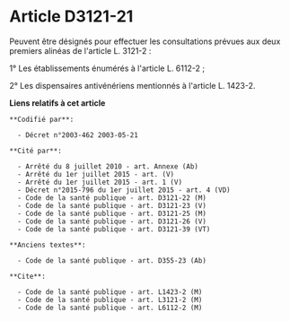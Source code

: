 # Article D3121-21

Peuvent être désignés pour effectuer les consultations prévues aux deux premiers alinéas de l'article L. 3121-2 :

1° Les établissements énumérés à l'article L. 6112-2 ;

2° Les dispensaires antivénériens mentionnés à l'article L. 1423-2.

**Liens relatifs à cet article**

	**Codifié par**:

	  - Décret n°2003-462 2003-05-21

	**Cité par**:

	  - Arrêté du 8 juillet 2010 - art. Annexe (Ab)
	  - Arrêté du 1er juillet 2015 - art. (V)
	  - Arrêté du 1er juillet 2015 - art. 1 (V)
	  - Décret n°2015-796 du 1er juillet 2015 - art. 4 (VD)
	  - Code de la santé publique - art. D3121-22 (M)
	  - Code de la santé publique - art. D3121-23 (V)
	  - Code de la santé publique - art. D3121-25 (M)
	  - Code de la santé publique - art. D3121-26 (V)
	  - Code de la santé publique - art. D3121-39 (VT)

	**Anciens textes**:

	  - Code de la santé publique - art. D355-23 (Ab)

	**Cite**:

	  - Code de la santé publique - art. L1423-2 (M)
	  - Code de la santé publique - art. L3121-2 (M)
	  - Code de la santé publique - art. L6112-2 (M)
